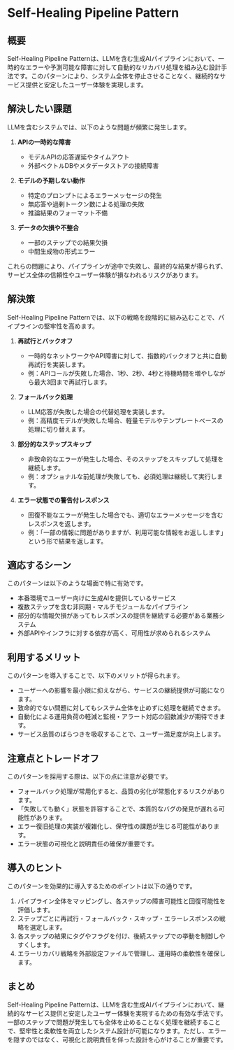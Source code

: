 # Self-Healing Pipeline Pattern

## 概要
Self-Healing Pipeline Patternは、LLMを含む生成AIパイプラインにおいて、一時的なエラーや予測可能な障害に対して自動的なリカバリ処理を組み込む設計手法です。このパターンにより、システム全体を停止させることなく、継続的なサービス提供と安定したユーザー体験を実現します。

## 解決したい課題
LLMを含むシステムでは、以下のような問題が頻繁に発生します。

1. **APIの一時的な障害**
   - モデルAPIの応答遅延やタイムアウト
   - 外部ベクトルDBやメタデータストアの接続障害

2. **モデルの予期しない動作**
   - 特定のプロンプトによるエラーメッセージの発生
   - 無応答や過剰トークン数による処理の失敗
   - 推論結果のフォーマット不備

3. **データの欠損や不整合**
   - 一部のステップでの結果欠損
   - 中間生成物の形式エラー

これらの問題により、パイプラインが途中で失敗し、最終的な結果が得られず、サービス全体の信頼性やユーザー体験が損なわれるリスクがあります。

## 解決策
Self-Healing Pipeline Patternでは、以下の戦略を段階的に組み込むことで、パイプラインの堅牢性を高めます。

1. **再試行とバックオフ**
   - 一時的なネットワークやAPI障害に対して、指数的バックオフと共に自動再試行を実装します。
   - 例：APIコールが失敗した場合、1秒、2秒、4秒と待機時間を増やしながら最大3回まで再試行します。

2. **フォールバック処理**
   - LLM応答が失敗した場合の代替処理を実装します。
   - 例：高精度モデルが失敗した場合、軽量モデルやテンプレートベースの処理に切り替えます。

3. **部分的なステップスキップ**
   - 非致命的なエラーが発生した場合、そのステップをスキップして処理を継続します。
   - 例：オプショナルな前処理が失敗しても、必須処理は継続して実行します。

4. **エラー状態での警告付レスポンス**
   - 回復不能なエラーが発生した場合でも、適切なエラーメッセージを含むレスポンスを返します。
   - 例：「一部の情報に問題がありますが、利用可能な情報をお返しします」という形で結果を返します。

## 適応するシーン
このパターンは以下のような場面で特に有効です。

- 本番環境でユーザー向けに生成AIを提供しているサービス
- 複数ステップを含む非同期・マルチモジュールなパイプライン
- 部分的な情報欠損があってもレスポンスの提供を継続する必要がある業務システム
- 外部APIやインフラに対する依存が高く、可用性が求められるシステム

## 利用するメリット
このパターンを導入することで、以下のメリットが得られます。

- ユーザーへの影響を最小限に抑えながら、サービスの継続提供が可能になります。
- 致命的でない問題に対してもシステム全体を止めずに処理を継続できます。
- 自動化による運用負荷の軽減と監視・アラート対応の回数減少が期待できます。
- サービス品質のばらつきを吸収することで、ユーザー満足度が向上します。

## 注意点とトレードオフ
このパターンを採用する際は、以下の点に注意が必要です。

- フォールバック処理が常用化すると、品質の劣化が常態化するリスクがあります。
- 「失敗しても動く」状態を許容することで、本質的なバグの発見が遅れる可能性があります。
- エラー復旧処理の実装が複雑化し、保守性の課題が生じる可能性があります。
- エラー状態の可視化と説明責任の確保が重要です。

## 導入のヒント
このパターンを効果的に導入するためのポイントは以下の通りです。

1. パイプライン全体をマッピングし、各ステップの障害可能性と回復可能性を評価します。
2. ステップごとに再試行・フォールバック・スキップ・エラーレスポンスの戦略を選定します。
3. 各ステップの結果にタグやフラグを付け、後続ステップでの挙動を制御しやすくします。
4. エラーリカバリ戦略を外部設定ファイルで管理し、運用時の柔軟性を確保します。

## まとめ
Self-Healing Pipeline Patternは、LLMを含む生成AIパイプラインにおいて、継続的なサービス提供と安定したユーザー体験を実現するための有効な手法です。一部のステップで問題が発生しても全体を止めることなく処理を継続することで、堅牢性と柔軟性を両立したシステム設計が可能になります。ただし、エラーを隠すのではなく、可視化と説明責任を伴った設計を心がけることが重要です。